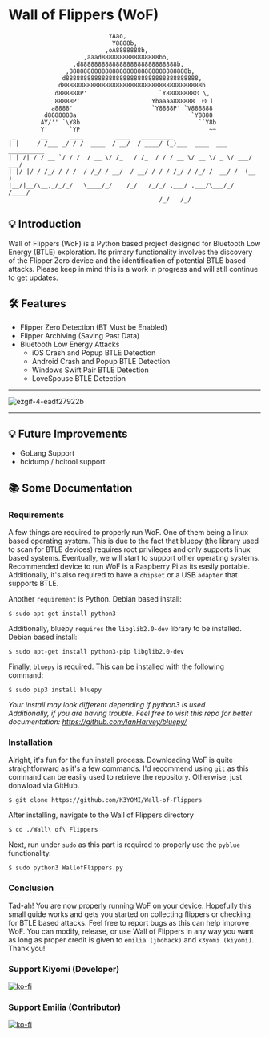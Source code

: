 # Wall of Flippers (WoF)
                                YAao,                            
                                 Y8888b, 
                               ,oA8888888b,      
                         ,aaad8888888888888888bo,   
                      ,d888888888888888888888888888b,               
                    ,888888888888888888888888888888888b,            
                   d8888888888888888888888888888888888888,           
                  d888888888888888888888888888888888888888b                 
                 d888888P'                    `Y88888888Ꙩ \,             
                 88888P'                    Ybaaaa888888  Ꙩ l          
                a8888'                      `Y8888P' `V888888    
              d8888888a                                `Y8888           
             AY/'' `\Y8b                                 ``Y8b
             Y'      `YP                                    ~~
     _       __      ____         ____   _________                           
    | |     / /___ _/ / /  ____  / __/  / ____/ (_)___  ____  ___  __________
    | | /| / / __ `/ / /  / __ \/ /_   / /_  / / / __ \/ __ \/ _ \/ ___/ ___/
    | |/ |/ / /_/ / / /  / /_/ / __/  / __/ / / / /_/ / /_/ /  __/ /  (__  ) 
    |__/|__/\__,_/_/_/   \____/_/    /_/   /_/_/ .___/ .___/\___/_/  /____/ 
                                              /_/   /_/

## 💡 Introduction
Wall of Flippers (WoF) is a Python based project designed for Bluetooth Low Energy (BTLE) exploration. Its primary functionality involves the discovery of the Flipper Zero device and the identification of potential BTLE based attacks.
Please keep in mind this is a work in progress and will still continue to get updates.


## 🛠️ Features
- Flipper Zero Detection (BT Must be Enabled)
- Flipper Archiving (Saving Past Data)
- Bluetooth Low Energy Attacks
  - iOS Crash and Popup BTLE Detection
  - Android Crash and Popup BTLE Detection
  - Windows Swift Pair BTLE Detection
  - LoveSpouse BTLE Detection
_______
![ezgif-4-eadf27922b](https://github.com/K3YOMI/Wall-of-Flippers/assets/54733885/9e0aeef5-962e-4e0c-b4d5-0b6163441c5c)
_______

## 💡 Future Improvements
- GoLang Support
- hcidump / hcitool support



## 📚 Some Documentation


### Requirements
A few things are required to properly run WoF. One of them being a linux based operating system.
This is due to the fact that bluepy (the library used to scan for BTLE devices) requires root privileges and only supports
linux based systems. Eventually, we will start to support other operating systems. Recommended device to run WoF is a Raspberry Pi as its 
easily portable. Additionally, it's also required to have a `chipset` or a USB `adapter` that supports BTLE.

Another `requirement` is Python. Debian based install:


    $ sudo apt-get install python3

Additionally, bluepy `requires` the `libglib2.0-dev` library to be installed. Debian based install:

    $ sudo apt-get install python3-pip libglib2.0-dev

Finally, `bluepy` is required. This can be installed with the following command:

    $ sudo pip3 install bluepy

*Your install may look different depending if python3 is used*\
*Additionally, if you are having trouble. Feel free to visit this repo for better documentation: https://github.com/IanHarvey/bluepy/*



### Installation
  Alright, it's fun for the fun install process. Downloading WoF is quite straightforward as it's a few commands. 
  I'd recommend using `git` as this command can be easily used to retrieve the repository. Otherwise, just donwload via GitHub.

    $ git clone https://github.com/K3YOMI/Wall-of-Flippers

  After installing, navigate to the Wall of Flippers directory

    $ cd ./Wall\ of\ Flippers

  Next, run under `sudo` as this part is required to properly use the `pyblue` functionality.

    $ sudo python3 WallofFlippers.py

  ### Conclusion

  Tad-ah! You are now properly running WoF on your device. Hopefully this small guide works and gets you started on collecting flippers or checking for
  BTLE based attacks. Feel free to report bugs as this can help improve WoF. You can modify, release, or use Wall of Flippers in any way you want
  as long as proper credit is given to `emilia (jbohack)` and `k3yomi (kiyomi)`. Thank you!

### Support Kiyomi (Developer)
[![ko-fi](https://ko-fi.com/img/githubbutton_sm.svg)](https://ko-fi.com/k3yomi)
### Support Emilia (Contributor)
[![ko-fi](https://ko-fi.com/img/githubbutton_sm.svg)](https://ko-fi.com/emilia0001)


